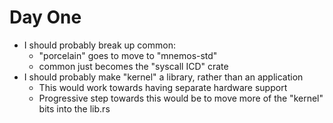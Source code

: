 # Day One

* I should probably break up common:
    * "porcelain" goes to move to "mnemos-std"
    * common just becomes the "syscall ICD" crate
* I should probably make "kernel" a library, rather than an application
    * This would work towards having separate hardware support
    * Progressive step towards this would be to move more of the "kernel" bits into the lib.rs
